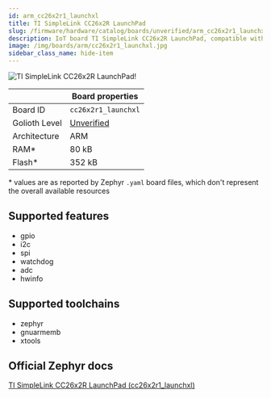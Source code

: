 ```yaml
---
id: arm_cc26x2r1_launchxl
title: TI SimpleLink CC26x2R LaunchPad
slug: /firmware/hardware/catalog/boards/unverified/arm_cc26x2r1_launchxl
description: IoT board TI SimpleLink CC26x2R LaunchPad, compatible with Golioth at unverified level.
image: /img/boards/arm/cc26x2r1_launchxl.jpg
sidebar_class_name: hide-item
---
```


[//]: # (This is an auto-generated file, do not edit! Changes to it will be lost upon re-generation)

![TI SimpleLink CC26x2R LaunchPad!](/img/boards/arm/cc26x2r1_launchxl.jpg "TI SimpleLink CC26x2R LaunchPad")

|                | Board properties     |
| -------------  | -------------------- |
| Board ID       | `cc26x2r1_launchxl` |
| Golioth Level  | [Unverified](/firmware/hardware#unverified-boards) |
| Architecture   | ARM |
| RAM*           | 80 kB |
| Flash*         | 352 kB |

\* values are as reported by Zephyr `.yaml` board files, which don't represent the overall available resources



## Supported features

* gpio
* i2c
* spi
* watchdog
* adc
* hwinfo

## Supported toolchains

* zephyr
* gnuarmemb
* xtools

## Official Zephyr docs

[TI SimpleLink CC26x2R LaunchPad (cc26x2r1_launchxl)](https://docs.zephyrproject.org/latest/boards/arm/cc26x2r1_launchxl/doc/index.html)
